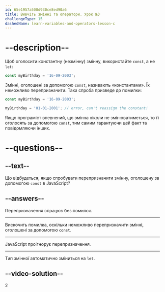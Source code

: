 ```yaml
---
id: 65e1957a500d930ce8ed90a6
title: Вивчіть змінні та оператори. Урок №3
challengeType: 15
dashedName: learn-variables-and-operators-lesson-c
---
```


# --description--

Щоб оголосити константну (незмінну) змінну, використайте `const`, а не `let`:

```javascript
const myBirthday = '16-09-2003';
```

Змінні, оголошені за допомогою `const`, називають «константами». Їх неможливо перепризначити. Така спроба призведе до помилки:

```javascript
const myBirthday = '16-09-2003';

myBirthday = '01-01-2001'; // error, can't reassign the constant!
```

Якщо програміст впевнений, що змінна ніколи не змінюватиметься, то її оголосять за допомогою `const`, тим самим гарантуючи цей факт та повідомляючи інших.

# --questions--

## --text--

Що відбудеться, якщо спробувати перепризначити змінну, оголошену за допомогою `const` в JavaScript?

## --answers--

Перепризначення спрацює без помилок.

---

Вискочить помилка, оскільки неможливо перепризначити змінні, оголошені за допомогою `const`.

---

JavaScript проігнорує перепризначення.

---

Тип змінної автоматично зміниться на `let`.


## --video-solution--

2
